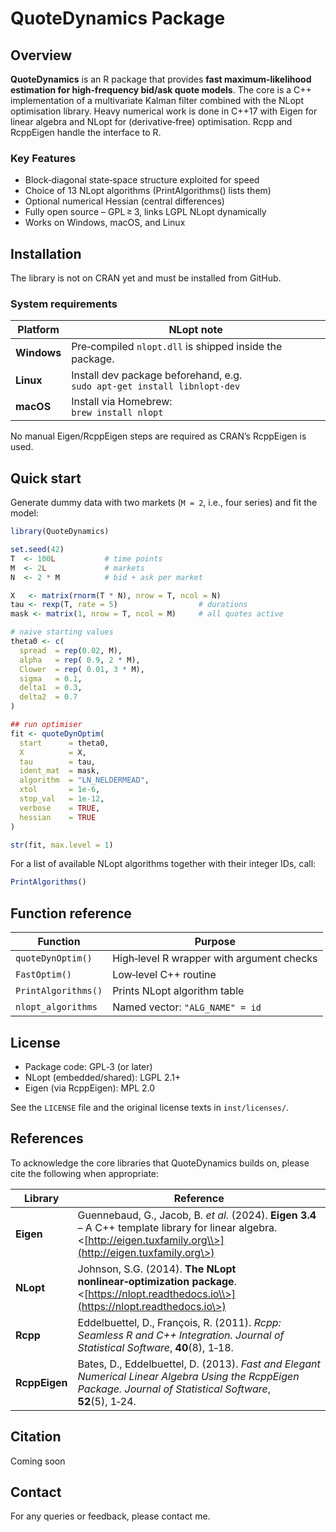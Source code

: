 # QuoteDynamics Package

## Overview
**QuoteDynamics** is an R package that provides **fast maximum‑likelihood estimation for high‑frequency bid/ask quote models**. The core is a C++ implementation of a multivariate Kalman filter combined with the NLopt optimisation library. Heavy numerical work is done in C++17 with Eigen for linear algebra and NLopt for (derivative‑free) optimisation. Rcpp and RcppEigen handle the interface to R.

### Key Features

- Block‑diagonal state‑space structure exploited for speed
- Choice of 13 NLopt algorithms (PrintAlgorithms() lists them)
- Optional numerical Hessian (central differences)
- Fully open source – GPL ≥ 3, links LGPL NLopt dynamically
- Works on Windows, macOS, and Linux

## Installation

The library is not on CRAN yet and must be installed from GitHub.

### System requirements

| Platform    | NLopt note                                                                   |
| ----------- | ---------------------------------------------------------------------------- |
| **Windows** | Pre‑compiled `nlopt.dll` is shipped inside the package.      		     |
| **Linux**   | Install dev package beforehand, e.g. <br>`sudo apt-get install libnlopt-dev` |
| **macOS**   | Install via Homebrew: <br>`brew install nlopt`                               |

No manual Eigen/RcppEigen steps are required as CRAN’s RcppEigen is used.

## Quick start

Generate dummy data with two markets (`M = 2`, i.e., four series) and fit the model:

```R
library(QuoteDynamics)

set.seed(42)
T  <- 100L           # time points
M  <- 2L             # markets
N  <- 2 * M          # bid + ask per market

X   <- matrix(rnorm(T * N), nrow = T, ncol = N)
tau <- rexp(T, rate = 5)                  # durations
mask <- matrix(1, nrow = T, ncol = M)     # all quotes active

# naive starting values
theta0 <- c(
  spread  = rep(0.02, M),
  alpha   = rep( 0.9, 2 * M),
  Clower  = rep( 0.01, 3 * M),
  sigma   = 0.1,
  delta1  = 0.3,
  delta2  = 0.7
)

## run optimiser
fit <- quoteDynOptim(
  start      = theta0,
  X          = X,
  tau        = tau,
  ident_mat  = mask,
  algorithm  = "LN_NELDERMEAD",
  xtol       = 1e-6,
  stop_val   = 1e-12,
  verbose    = TRUE,
  hessian    = TRUE
)

str(fit, max.level = 1)

```

For a list of available NLopt algorithms together with their integer IDs, call:

```R
PrintAlgorithms()
```

## Function reference

| Function            | Purpose                                                  |
| ------------------- | -------------------------------------------------------- |
| `quoteDynOptim()`   | High‑level R wrapper with argument checks                |
| `FastOptim()`       | Low‑level C++ routine            			 |
| `PrintAlgorithms()` | Prints NLopt algorithm table                             |
| `nlopt_algorithms`  | Named vector: `"ALG_NAME" = id`                          |

## License

- Package code: GPL‑3 (or later)
- NLopt (embedded/shared): LGPL 2.1+
- Eigen (via RcppEigen): MPL 2.0

See the `LICENSE` file and the original license texts in `inst/licenses/`.

## References

To acknowledge the core libraries that QuoteDynamics builds on, please cite the following when appropriate:

| Library       | Reference                                                                                                                                                            |
| ------------- | -------------------------------------------------------------------------------------------------------------------------------------------------------------------- |
| **Eigen**     | Guennebaud, G., Jacob, B. *et al.* (2024). **Eigen 3.4** – A C++ template library for linear algebra. <[http://eigen.tuxfamily.org\\>](http://eigen.tuxfamily.org\>) |
| **NLopt**     | Johnson, S.G. (2014). **The NLopt nonlinear‑optimization package**. <[https://nlopt.readthedocs.io\\>](https://nlopt.readthedocs.io\>)                               |
| **Rcpp**      | Eddelbuettel, D., François, R. (2011). *Rcpp: Seamless R and C++ Integration.* *Journal of Statistical Software*, **40**(8), 1‑18.                                   |
| **RcppEigen** | Bates, D., Eddelbuettel, D. (2013). *Fast and Elegant Numerical Linear Algebra Using the RcppEigen Package.* *Journal of Statistical Software*, **52**(5), 1‑24.     |


## Citation

Coming soon

## Contact

For any queries or feedback, please contact me.
